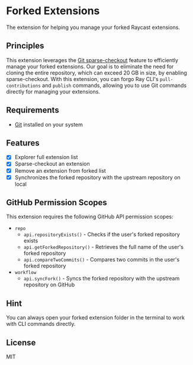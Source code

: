 # Forked Extensions

The extension for helping you manage your forked Raycast extensions.

## Principles

This extension leverages the [Git sparse-checkout](https://git-scm.com/docs/git-sparse-checkout) feature to efficiently manage your forked extensions. Our goal is to eliminate the need for cloning the entire repository, which can exceed 20 GB in size, by enabling sparse-checkout. With this extension, you can forgo Ray CLI's `⁠pull-contributions` and `⁠publish` commands, allowing you to use Git commands directly for managing your extensions.

## Requirements

- [Git](https://git-scm.com) installed on your system

## Features

- [x] Explorer full extension list
- [x] Sparse-checkout an extension
- [x] Remove an extension from forked list
- [x] Synchronizes the forked repository with the upstream repository on local

## GitHub Permission Scopes

This extension requires the following GitHub API permission scopes:

- `repo`
  - `api.repositoryExists()` - Checks if the user's forked repository exists
  - `api.getForkedRepository()` - Retrieves the full name of the user's forked repository
  - `api.compareTwoCommits()` - Compares two commits in the user's forked repository
- `workflow`
  - `api.syncFork()` - Syncs the forked repository with the upstream repository on GitHub

## Hint

You can always open your forked extension folder in the terminal to work with CLI commands directly.

## License

MIT
